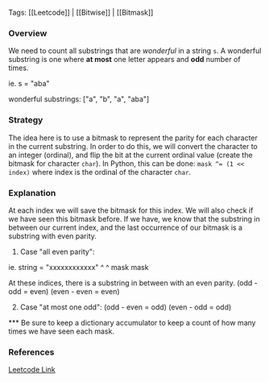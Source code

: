 
Tags: [[Leetcode]] | [[Bitwise]] | [[Bitmask]]


### Overview
We need to count all substrings that are *wonderful* in a string `s`. A wonderful substring is one where **at most** one letter appears and **odd** number of times.

ie. s = "aba"

wonderful substrings: ["a", "b", "a", "aba"]

### Strategy
The idea here is to use a bitmask to represent the parity for each character in the current substring. In order to do this, we will convert the character to an integer (ordinal), and flip the bit at the current ordinal value (create the bitmask for character `char`). In Python, this can be done: `mask ^= (1 << index)` where index is the ordinal of the character `char`.

### Explanation
At each index we will save the bitmask for this index. We will also check if we have seen this bitmask before. If we have, we know that the substring in between our current index, and the last occurrence of our bitmask is a substring with even parity. 

1. Case "all even parity":

ie. string = "xxxxxxxxxxxx"
              ^        ^ 
            mask      mask

At these indices, there is a substring in between with an even parity. (odd - odd = even) (even - even = even)

2. Case "at most one odd":
(odd - even = odd)
(even - odd = odd)


*** Be sure to keep a dictionary accumulator to keep a count of how many times we have seen each mask.


### References
[Leetcode Link](https://leetcode.com/problems/number-of-wonderful-substrings/submissions/1304057111/?envType=daily-question&envId=2024-04-30)


